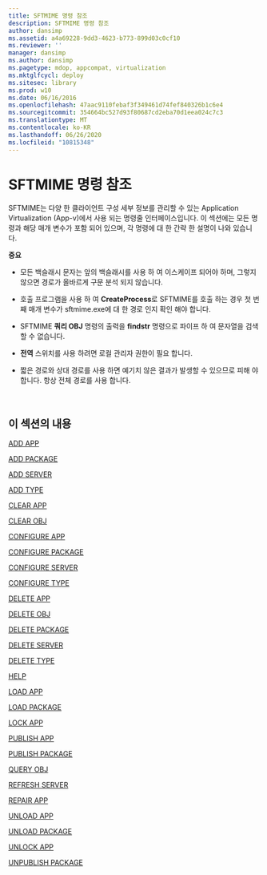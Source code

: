 ```yaml
---
title: SFTMIME 명령 참조
description: SFTMIME 명령 참조
author: dansimp
ms.assetid: a4a69228-9dd3-4623-b773-899d03c0cf10
ms.reviewer: ''
manager: dansimp
ms.author: dansimp
ms.pagetype: mdop, appcompat, virtualization
ms.mktglfcycl: deploy
ms.sitesec: library
ms.prod: w10
ms.date: 06/16/2016
ms.openlocfilehash: 47aac9110febaf3f349461d74fef840326b1c6e4
ms.sourcegitcommit: 354664bc527d93f80687cd2eba70d1eea024c7c3
ms.translationtype: MT
ms.contentlocale: ko-KR
ms.lasthandoff: 06/26/2020
ms.locfileid: "10815348"
---
```

# SFTMIME 명령 참조


SFTMIME는 다양 한 클라이언트 구성 세부 정보를 관리할 수 있는 Application Virtualization (App-v)에서 사용 되는 명령줄 인터페이스입니다. 이 섹션에는 모든 명령과 해당 매개 변수가 포함 되어 있으며, 각 명령에 대 한 간략 한 설명이 나와 있습니다.

**중요**  
-   모든 백슬래시 문자는 앞의 백슬래시를 사용 하 여 이스케이프 되어야 하며, 그렇지 않으면 경로가 올바르게 구문 분석 되지 않습니다.

-   호출 프로그램을 사용 하 여 **CreateProcess**로 SFTMIME를 호출 하는 경우 첫 번째 매개 변수가 sftmime.exe에 대 한 경로 인지 확인 해야 합니다.

-   SFTMIME **쿼리 OBJ** 명령의 출력을 **findstr** 명령으로 파이프 하 여 문자열을 검색할 수 없습니다.

-   **전역** 스위치를 사용 하려면 로컬 관리자 권한이 필요 합니다.

-   짧은 경로와 상대 경로를 사용 하면 예기치 않은 결과가 발생할 수 있으므로 피해 야 합니다. 항상 전체 경로를 사용 합니다.

 

## 이 섹션의 내용


[ADD APP](add-app.md)

[ADD PACKAGE](add-package.md)

[ADD SERVER](add-server.md)

[ADD TYPE](add-type.md)

[CLEAR APP](clear-app.md)

[CLEAR OBJ](clear-obj.md)

[CONFIGURE APP](configure-app.md)

[CONFIGURE PACKAGE](configure-package.md)

[CONFIGURE SERVER](configure-server.md)

[CONFIGURE TYPE](configure-type.md)

[DELETE APP](delete-app.md)

[DELETE OBJ](delete-obj.md)

[DELETE PACKAGE](delete-package.md)

[DELETE SERVER](delete-server.md)

[DELETE TYPE](delete-type.md)

[HELP](help.md)

[LOAD APP](load-app.md)

[LOAD PACKAGE](load-package.md)

[LOCK APP](lock-app.md)

[PUBLISH APP](publish-app.md)

[PUBLISH PACKAGE](publish-package.md)

[QUERY OBJ](query-obj.md)

[REFRESH SERVER](refresh-server.md)

[REPAIR APP](repair-app.md)

[UNLOAD APP](unload-app.md)

[UNLOAD PACKAGE](unload-package.md)

[UNLOCK APP](unlock-app.md)

[UNPUBLISH PACKAGE](unpublish-package.md)

 

 





